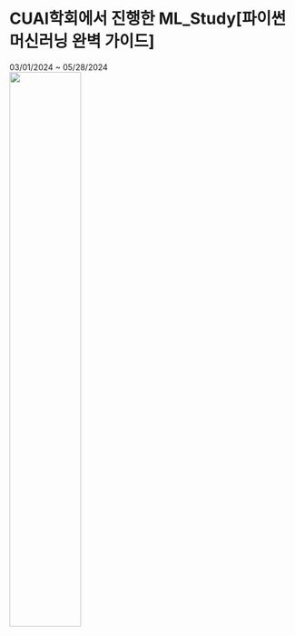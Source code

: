 
# CUAI학회에서 진행한 ML_Study[파이썬 머신러닝 완벽 가이드]<br/>
03/01/2024 ~ 05/28/2024<br/>
<img width="50%" src="https://github.com/taeyk1/ML_Study/assets/71509981/9156de6a-e296-49a7-93e9-0892712ddf11">

